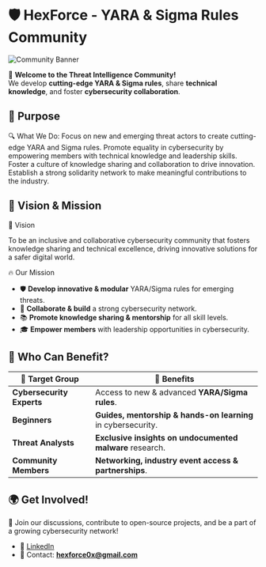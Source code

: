 # 🛡️ HexForce - YARA & Sigma Rules Community

![Community Banner](https://github.com/your-repo/banner.png)

🚀 **Welcome to the Threat Intelligence Community!**  
We develop **cutting-edge YARA & Sigma rules**, share **technical knowledge**, and foster **cybersecurity collaboration**.  

## 📌 **Purpose**

🔍 What We Do:
Focus on new and emerging threat actors to create cutting-edge YARA and Sigma rules.
Promote equality in cybersecurity by empowering members with technical knowledge and leadership skills.
Foster a culture of knowledge sharing and collaboration to drive innovation.
Establish a strong solidarity network to make meaningful contributions to the industry.

## 🌟 **Vision & Mission**

📌 Vision

To be an inclusive and collaborative cybersecurity community that fosters knowledge sharing and technical excellence, driving innovative solutions for a safer digital world.

🔥 Our Mission

- 🛡️ **Develop innovative & modular** YARA/Sigma rules for emerging threats.
- 🤝 **Collaborate & build** a strong cybersecurity network.
- 📚 **Promote knowledge sharing & mentorship** for all skill levels.
- 🎓 **Empower members** with leadership opportunities in cybersecurity.

## 📌 **Who Can Benefit?**

| 🎯 Target Group           | 🚀 Benefits |
|--------------------------|-------------|
| **Cybersecurity Experts** | Access to new & advanced **YARA/Sigma rules**. |
| **Beginners** | **Guides, mentorship & hands-on learning** in cybersecurity. |
| **Threat Analysts** | **Exclusive insights on undocumented malware** research. |
| **Community Members** | **Networking, industry event access & partnerships**. |

## 🌍 **Get Involved!**

🔗 Join our discussions, contribute to open-source projects, and be a part of a growing cybersecurity network!  
- 💬 [LinkedIn](https://www.linkedin.com/in/hexforce-technology-605b8a34a/)  
- 📩 Contact: **hexforce0x@gmail.com**  


